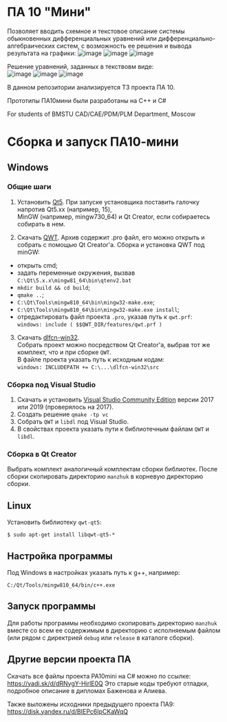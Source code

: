 # ПА 10 "Мини"
Позволяет вводить схемное и текстовое описание системы обыкновенных дифференциальных уравнений или дифференциально-алгебраических систем, с возможность ее решения и вывода результата на графики:
![image](https://user-images.githubusercontent.com/19983888/201083592-39b3b945-f0ba-4632-8add-3b1104e4679f.png)
![image](https://user-images.githubusercontent.com/19983888/201084970-a4c9907c-7b93-4e94-a605-a5d2330e9de1.png)
![image](https://user-images.githubusercontent.com/19983888/201083799-862dc67f-adc6-4a20-beaa-c72db9d53064.png)

Решение уравнений, заданных в текствовм виде:  
![image](https://user-images.githubusercontent.com/19983888/201086828-daed3283-8536-4e83-a59c-d97d5bc9824f.png)
![image](https://user-images.githubusercontent.com/19983888/201086736-a265b1b5-2569-42d3-9890-2a6a3da63f46.png)
![image](https://user-images.githubusercontent.com/19983888/201086665-831fecd5-a6ae-4e04-8c76-148b5e1db92a.png)

В данном репозитории анализируется ТЗ проекта ПА 10.

Прототипы ПА10мини были разработаны на С++ и C#

For students of BMSTU CAD/CAE/PDM/PLM Department, Moscow

# Сборка и запуск ПА10-мини

## Windows

### Общие шаги

1. Установить [Qt5](https://www.qt.io/download-open-source).
   При запуске установщика поставить галочку напротив Qt5.xx (например, 15),  
MinGW (например, mingw730_64) и Qt Creator, если собираетесь собирать в нем.

2. Скачать [QWT](https://qwt.sourceforge.io/). Архив содержит .pro файл, его можно открыть и собрать с помощью Qt Creator'а.
Сборка и установка QWT под minGW:  
- открыть cmd;  
- задать переменные окружения, вызвав `C:\Qt\5.x.x\mingw81_64\bin\qtenv2.bat`  
- `mkdir build && cd build`;  
- `qmake ..`;  
- `C:\Qt\Tools\mingw810_64\bin\mingw32-make.exe`;  
- `C:\Qt\Tools\mingw810_64\bin\mingw32-make.exe install`;  
- отредактировать файл проекта `.pro`, указав путь к `qwt.prf`:  
`windows: include ( $$QWT_DIR/features/qwt.prf )`  

3. Скачать [dlfcn-win32](git@github.com:dlfcn-win32/dlfcn-win32.git).  
Собрать проект можно посредством Qt Creator'a, выбрав тот же комплект, что и при сборке `QWT`.  
В файле проекта указать путь к исходным кодам:  
`windows: INCLUDEPATH += C:\...\dlfcn-win32\src`

### Сборка под Visual Studio

1. Скачать и установить [Visual Studio Community Edition](https://docs.microsoft.com/visualstudio/install/install-visual-studio) версии 2017 или 2019 (проверялось на 2017).
2. Создать решение
`qmake -tp vc`
3. Собрать `QWT` и `libdl` под Visual Studio.
4. В свойствах проекта указать пути к библиотечным файлам `QWT` и `libdl`.

### Сборка в Qt Creator
Выбрать комплект аналогичный комплектам сборки библиотек.
После сборки скопировать директорию `manzhuk` в корневую директорию сборки.

## Linux
Установить библиотеку `qwt-qt5`:
```
$ sudo apt-get install libqwt-qt5-*
```

## Настройка программы
Под Windows в настройках указать путь к g++, например: 
```
C:/Qt/Tools/mingw810_64/bin/c++.exe
```

## Запуск программы
Для работы программы необходимо скопировать директорию `manzhuk` вместе со всем ее содержимым 
в директорию с исполняемым файлом (или рядом с директрией `debug` или `release` в каталоге сборки).

## Другие версии проекта ПА

Скачать все файлы проекта PA10mini на C# можно по ссылке:
https://yadi.sk/d/dRNygY-HirlE0Q
Это старые коды требуют отладки, подробное описание в дипломах Баженова и Алиева.

Также выложены исходники предыдущего проекта ПА9:
https://disk.yandex.ru/d/BIEPc6IpCKaWqQ
